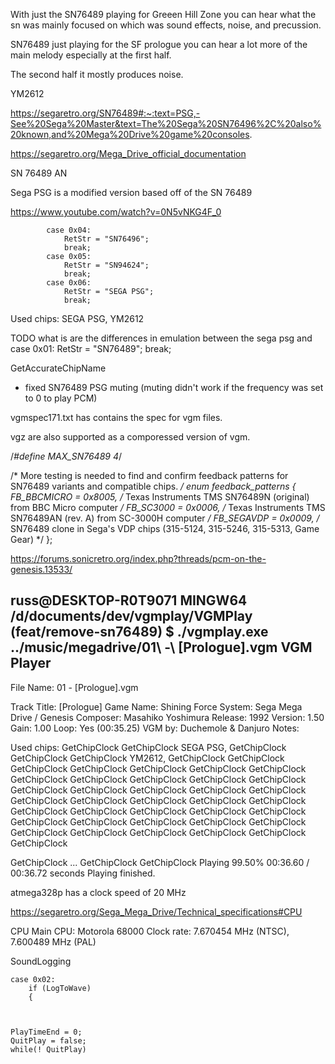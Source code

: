 With just the SN76489 playing for Greeen Hill Zone
you can hear what the sn was mainly focused on
which was sound effects, noise, and precussion.



SN76489 just playing for the SF prologue you
can hear a lot more of the main melody especially
at the first half.

The second half it mostly produces noise.


YM2612


https://segaretro.org/SN76489#:~:text=PSG,-See%20Sega%20Master&text=The%20Sega%20SN76496%2C%20also%20known,and%20Mega%20Drive%20game%20consoles.


https://segaretro.org/Mega_Drive_official_documentation


SN 76489 AN

Sega PSG is a modified version based off of the SN 76489


https://www.youtube.com/watch?v=0N5vNKG4F_0



			case 0x04:
				RetStr = "SN76496";
				break;
			case 0x05:
				RetStr = "SN94624";
				break;
			case 0x06:
				RetStr = "SEGA PSG";
				break;


Used chips:     SEGA PSG, YM2612


TODO what is are the differences in emulation between the sega psg and 
case 0x01:
    RetStr = "SN76489";
    break;

GetAccurateChipName    






- fixed SN76489 PSG muting (muting didn't work if the frequency was set to 0 to play PCM)




vgmspec171.txt has contains the spec for vgm files.

vgz are also supported as a comporessed version of vgm.



/*#define MAX_SN76489     4*/

/*
    More testing is needed to find and confirm feedback patterns for
    SN76489 variants and compatible chips.
*/
enum feedback_patterns {
    FB_BBCMICRO =   0x8005, /* Texas Instruments TMS SN76489N (original) from BBC Micro computer */
    FB_SC3000   =   0x0006, /* Texas Instruments TMS SN76489AN (rev. A) from SC-3000H computer */
    FB_SEGAVDP  =   0x0009, /* SN76489 clone in Sega's VDP chips (315-5124, 315-5246, 315-5313, Game Gear) */
};


https://forums.sonicretro.org/index.php?threads/pcm-on-the-genesis.13533/


russ@DESKTOP-R0T9071 MINGW64 /d/documents/dev/vgmplay/VGMPlay (feat/remove-sn76489)
$ ./vgmplay.exe ../music/megadrive/01\ -\ \[Prologue\].vgm 
VGM Player
----------

File Name:      01 - [Prologue].vgm

Track Title:    [Prologue]
Game Name:      Shining Force
System:         Sega Mega Drive / Genesis
Composer:       Masahiko Yoshimura
Release:        1992
Version:        1.50      Gain: 1.00    Loop: Yes (00:35.25)
VGM by:         Duchemole & Danjuro
Notes:

Used chips:     GetChipClock
GetChipClock
SEGA PSG, GetChipClock
GetChipClock
GetChipClock
YM2612, GetChipClock
GetChipClock
GetChipClock
GetChipClock
GetChipClock
GetChipClock
GetChipClock
GetChipClock
GetChipClock
GetChipClock
GetChipClock
GetChipClock
GetChipClock
GetChipClock
GetChipClock
GetChipClock
GetChipClock
GetChipClock
GetChipClock
GetChipClock
GetChipClock
GetChipClock
GetChipClock
GetChipClock
GetChipClock
GetChipClock
GetChipClock
GetChipClock
GetChipClock
GetChipClock
GetChipClock
GetChipClock
GetChipClock
GetChipClock
GetChipClock
GetChipClock
GetChipClock
GetChipClock


GetChipClock ...
GetChipClock
GetChipClock
Playing 99.50%  00:36.60 / 00:36.72 seconds
Playing finished.



atmega328p has a clock speed of 20 MHz

https://segaretro.org/Sega_Mega_Drive/Technical_specifications#CPU

CPU
Main CPU: Motorola 68000
Clock rate: 7.670454 MHz (NTSC), 7.600489 MHz (PAL)



SoundLogging


	case 0x02:
		if (LogToWave)
		{



	PlayTimeEnd = 0;
	QuitPlay = false;
	while(! QuitPlay)